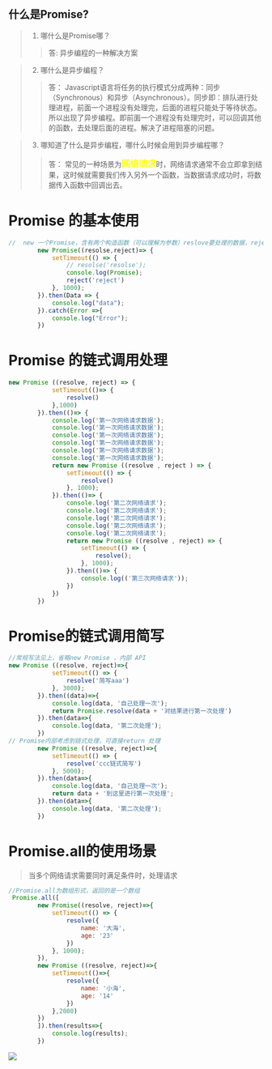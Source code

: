 ## 什么是Promise?

> 1. 哪什么是Promise哪？
>
> > 答: 异步编程的一种解决方案

> 2. 哪什么是异步编程？
>
> >答： Javascript语言将任务的执行模式分成两种：同步（Synchronous）和异步（Asynchronous）。同步即：排队进行处理进程，前面一个进程没有处理完，后面的进程只能处于等待状态。所以出现了异步编程。即前面一个进程没有处理完时，可以回调其他的函数，去处理后面的进程。解决了进程阻塞的问题。

> 3. 哪知道了什么是异步编程，哪什么时候会用到异步编程哪？
>
> > 答： 常见的一种场景为<strong style="color: yellow;font-size:17px">网络请求</strong>时，网络请求通常不会立即拿到结果，这时候就需要我们传入另外一个函数，当数据请求成功时，将数据传入函数中回调出去。 

# Promise 的基本使用
```js
//  new 一个Promise，含有两个构造函数（可以理解为参数）reslove要处理的数据，reject抛出错误提示。Es6语法。
        new Promise((resolse,reject)=> {
            setTimeout(() => {
                // resolse('resolse');
                console.log(Promise);
                reject('reject')
            }, 1000);
        }).then(Data => {
            console.log("data");
        }).catch(Error =>{
            console.log("Error");
        })
```
# Promise 的链式调用处理

```js
new Promise ((resolve, reject) => {
            setTimeout(()=> {
                resolve()
            },1000)
        }).then(()=> {
            console.log('第一次网络请求数据');
            console.log('第一次网络请求数据');
            console.log('第一次网络请求数据');
            console.log('第一次网络请求数据');
            console.log('第一次网络请求数据');
            console.log('第一次网络请求数据');
            return new Promise ((resolve , reject ) => {
                setTimeout(() => {
                    resolve()
                }, 1000);
            }).then(()=> {
                console.log('第二次网络请求');
                console.log('第二次网络请求');
                console.log('第二次网络请求');
                console.log('第二次网络请求');
                console.log('第二次网络请求');
                return new Promise ((resolve , reject) => {
                    setTimeout(() => {
                        resolve();
                    }, 1000);
                }).then(()=> {
                    console.log(('第三次网络请求'));
                })
            })
        })
```
# Promise的链式调用简写
```js
//常规写法见上，省略new Promise ，内部 API
new Promise ((resolve, reject)=>{
            setTimeout(() => {
                resolve('简写aaa')
            }, 3000);
        }).then((data)=>{
            console.log(data, '自己处理一次');
            return Promise.resolve(data + '对结果进行第一次处理')
        }).then(data=>{
            console.log(data, '第二次处理');
        })
// Promise内部考虑到链式处理，可直接return 处理
        new Promise ((resolve, reject)=>{
            setTimeout(() => {
                resolve('ccc链式简写')
            }, 5000);
        }).then(data=>{
            console.log(data, '自己处理一次');
            return data + '到这里进行第一次处理';
        }).then(data=>{
            console.log(data, '第二次处理');
        })
```
# Promise.all的使用场景
> 当多个网络请求需要同时满足条件时，处理请求
```js
//Promise.all为数组形式，返回的是一个数组
 Promise.all([
        new Promise((resolve, reject)=>{
            setTimeout(() => {
                resolve({
                    name: '大海',
                    age: '23'
                })
            }, 1000);
        }),
        new Promise ((resolve, reject)=>{
            setTimeout(()=>{
                resolve({
                    name: '小海',
                    age: '14'
                })
            },2000)
        })
        ]).then(results=>{
            console.log(results);
        })
```
![](https://picgo.dujinhai.top/img/20210808212654.png)